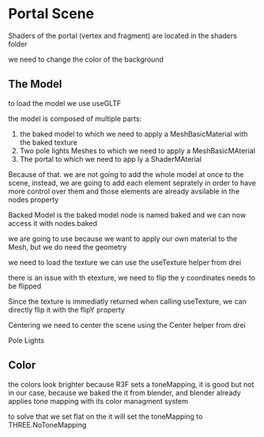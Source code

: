 # Portal Scene
Shaders of the portal (vertex and fragment) are located in the shaders folder

we need to change the color of the background 

## The Model
to load the  model we use useGLTF

the model is composed of multiple parts:
1. the baked model to which we need to apply a MeshBasicMaterial with the baked texture
2. Two pole lights Meshes to which we need to apply a MeshBasicMAterial 
3. The portal to which we need to app ly a ShaderMAterial 

Because of that. we are not going to add the whole model at once to the scene, instead, we are going to add each element seprately in order to have more control over them and those elements are already avsilable in the nodes property 

Backed Model is the baked model node is named baked and we can now access it with nodes.baked

we are going to use <primitive> because we want to apply our own material to the Mesh, but we do need the geometry 

we need to load the texture we can use the useTexture helper from drei 

there is an issue with th etexture, we need to flip the y coordinates needs to be flipped  

Since the texture is immediatly returned when calling useTexture, we can directly flip it with the flipY property 

Centering we need to center the scene using the Center helper from drei 

Pole Lights 


## Color 
the colors look brighter because R3F sets a toneMapping, it is good but not in our case, because we baked the it from blender, and blender already applies tone mapping with its color managment system

to solve that we set flat on the <Canvas> it will set the toneMapping to THREE.NoToneMapping 